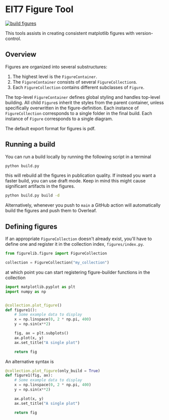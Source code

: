 # EIT7 Figure Tool
[![build figures](https://github.com/EIT6-Beacon/figure_tool/actions/workflows/build.yml/badge.svg)](https://github.com/EIT6-Beacon/figure_tool/actions/workflows/build.yml)

This tools assists in creating consistent matplotlib figures with version-control. 

## Overview

Figures are organized into several substructures:

1. The highest level is the `FigureContainer`.
2. The `FigureContainer` consists of several `FigureCollection`s.
3. Each `FigureCollection` contains different subclasses of `Figure`.

The top-level `FigureContainer` defines global styling and handles top-level building. All child `Figure`s inherit the styles from the parent container, unless specifically overwritten in the figure-definition. Each instance of `FigureCollection` corresponds to a single folder in the final build. Each instance of `Figure` corresponds to a single diagram.

The default export format for figures is pdf.

## Running a build

You can run a build locally by running the following script in a terminal

```bash
python build.py
```

this will rebuild all the figures in publication quality. If instead you want a faster build, you can use draft mode. Keep in mind this might cause significant artifacts in the figures.

```bash
python build.py build -d
```

Alternatively, whenever you push to `main` a GitHub action will automatically build the figures and push them to Overleaf.


## Defining figures

If an appropriate `FigureCollection` doesn't already exist, you'll have to define one and register it in the collection index, `figures/index.py`.

```python
from figurelib.figure import FigureCollection

collection = FigureCollection("my_collection")
```

at which point you can start registering figure-builder functions in the collection

```python
import matplotlib.pyplot as plt
import numpy as np


@collection.plot_figure()
def figure1():
    # Some example data to display
    x = np.linspace(0, 2 * np.pi, 400)
    y = np.sin(x**2)

    fig, ax = plt.subplots()
    ax.plot(x, y)
    ax.set_title("A single plot")

    return fig
```

An alternative syntax is

```python
@collection.plot_figure(only_build = True)
def figure1(fig, ax):
    # Some example data to display
    x = np.linspace(0, 2 * np.pi, 400)
    y = np.sin(x**2)

    ax.plot(x, y)
    ax.set_title("A single plot")

    return fig
```
